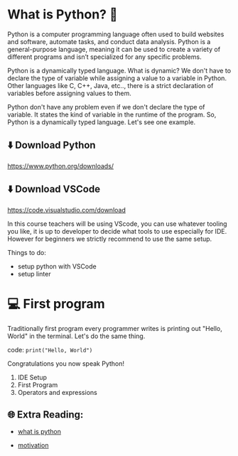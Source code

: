 # What is Python? 🐍 

Python is a computer programming language often used to build websites and software, automate tasks, and conduct data analysis. Python is a general-purpose language, meaning it can be used to create a variety of different programs and isn’t specialized for any specific problems.

Python is a dynamically typed language. What is dynamic? We don't have to declare the type of variable while assigning a value to a variable in Python. Other languages like C, C++, Java, etc.., there is a strict declaration of variables before assigning values to them.

Python don't have any problem even if we don't declare the type of variable. It states the kind of variable in the runtime of the program. So, Python is a dynamically typed language. Let's see one example.


## ⬇️ Download Python

https://www.python.org/downloads/

## ⬇️ Download VSCode

https://code.visualstudio.com/download

In this course teachers will be using VScode, you can use whatever tooling you like, it is up to developer to decide what tools to use especially for IDE. However for beginners we strictly recommend to use the same setup.

Things to do:
* setup python with VSCode
* setup linter


# 💻 First program

Traditionally first program every programmer writes is printing out "Hello, World" in the terminal. Let's do the same thing.

code:
```print("Hello, World")```

Congratulations you now speak Python!

1. IDE Setup
1. First Program
1. Operators and expressions


## 🌐 Extra Reading:

* [what is python](https://www.python.org/doc/essays/blurb/)

* [motivation](https://www.simplilearn.com/tutorials/python-tutorial/why-learn-python#:~:text=Python%20is%20a%20very%20popular,as%20the%20top%20programming%20language.)